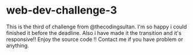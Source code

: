 # web-dev-challenge-3
This is the third of challenge from @thecodingsultan. I'm so happy i could finished it before the deadline. Also i have made it the transition and it's responsive!! Enjoy the source code !! Contact me if you have problem or anything.
